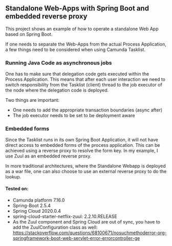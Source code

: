 ## Standalone Web-Apps with Spring Boot and embedded reverse proxy

This project shows an example of how to operate a standalone Web App based on Spring Boot.

If one needs to separate the Web-Apps from the actual Process Application, a few things need to be considered when using Camunda Tasklist.

### Running Java Code as asynchronous jobs

One has to make sure that delegation code gets executed within the Process Application. This means that after each user interaction we need to switch responsibility from the Tasklist (client) thread to the job executor of the node where the delegation code is deployed.

Two things are important:

- One needs to add the appropriate transaction boundaries (async after)
- The job executor needs to be set to be deployment aware

### Embedded forms

Since the Tasklist runs in its own Spring Boot Application, it will not have direct access to embedded forms of the process application. This can be achieved using a reverse proxy to resolve the form key. In my example, I use Zuul as an embedded reverse proxy.

In more traditional architectures, where the Standalone Webapp is deployed as a war file, one can also choose to use an external reverse proxy to do the lookup.

#### Tested on:

* Camunda platform 7.16.0
* Spring-Boot 2.5.4
* Spring Cloud 2020.0.4
* spring-cloud-starter-netflix-zuul: 2.2.10.RELEASE
* As the Zuul component and Spring Cloud are out of sync, you have to add the ZuulConfiguration class as well: https://stackoverflow.com/questions/68100671/nosuchmethoderror-org-springframework-boot-web-servlet-error-errorcontroller-ge
